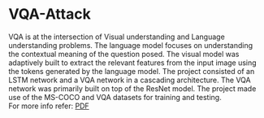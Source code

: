 # VQA-Attack

VQA is at the intersection of Visual understanding and Language understanding problems. The language model focuses on understanding the contextual meaning of the question posed. The visual model was adaptively built to extract the relevant features from the input image using the tokens generated by the language model. The project consisted of an LSTM network and a VQA network in a cascading architecture. The VQA network was primarily built on top of the ResNet model. The project made use of the MS-COCO and VQA datasets for training and testing.<br/>
For more info refer: [PDF](VQA.pdf)
